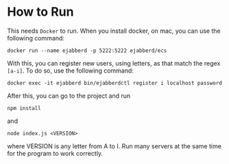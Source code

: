 # How to Run

This needs ```Docker``` to run. When you install docker, on mac, you can use the following command:

    docker run --name ejabberd -p 5222:5222 ejabberd/ecs

With this, you can register new users, using letters, as that match the regex ```[a-i]```. To do so, use the following
command:

    docker exec -it ejabberd bin/ejabberdctl register i localhost password

After this, you can go to the project and run

    npm install

and

    node index.js <VERSION>

where VERSION is any letter from A to I. Run many servers at the same time for the program to work correctly.
